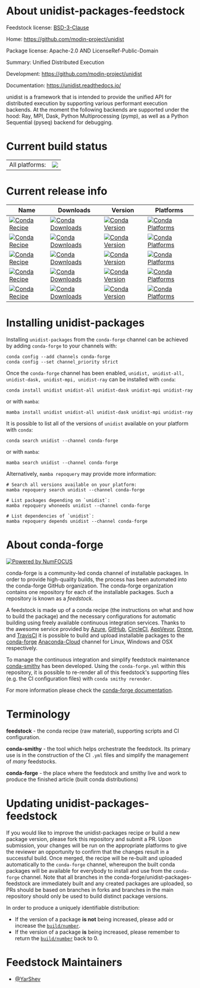 About unidist-packages-feedstock
================================

Feedstock license: [BSD-3-Clause](https://github.com/conda-forge/unidist-packages-feedstock/blob/main/LICENSE.txt)

Home: https://github.com/modin-project/unidist

Package license: Apache-2.0 AND LicenseRef-Public-Domain

Summary: Unified Distributed Execution

Development: https://github.com/modin-project/unidist

Documentation: https://unidist.readthedocs.io/

unidist is a framework that is intended to provide the unified API
for distributed execution by supporting various performant execution backends.
At the moment the following backends are supported under the hood:
Ray, MPI, Dask, Python Multiprocessing (pymp), as well as a Python Sequential (pyseq) backend for debugging.


Current build status
====================


<table><tr><td>All platforms:</td>
    <td>
      <a href="https://dev.azure.com/conda-forge/feedstock-builds/_build/latest?definitionId=15382&branchName=main">
        <img src="https://dev.azure.com/conda-forge/feedstock-builds/_apis/build/status/unidist-packages-feedstock?branchName=main">
      </a>
    </td>
  </tr>
</table>

Current release info
====================

| Name | Downloads | Version | Platforms |
| --- | --- | --- | --- |
| [![Conda Recipe](https://img.shields.io/badge/recipe-unidist-green.svg)](https://anaconda.org/conda-forge/unidist) | [![Conda Downloads](https://img.shields.io/conda/dn/conda-forge/unidist.svg)](https://anaconda.org/conda-forge/unidist) | [![Conda Version](https://img.shields.io/conda/vn/conda-forge/unidist.svg)](https://anaconda.org/conda-forge/unidist) | [![Conda Platforms](https://img.shields.io/conda/pn/conda-forge/unidist.svg)](https://anaconda.org/conda-forge/unidist) |
| [![Conda Recipe](https://img.shields.io/badge/recipe-unidist--all-green.svg)](https://anaconda.org/conda-forge/unidist-all) | [![Conda Downloads](https://img.shields.io/conda/dn/conda-forge/unidist-all.svg)](https://anaconda.org/conda-forge/unidist-all) | [![Conda Version](https://img.shields.io/conda/vn/conda-forge/unidist-all.svg)](https://anaconda.org/conda-forge/unidist-all) | [![Conda Platforms](https://img.shields.io/conda/pn/conda-forge/unidist-all.svg)](https://anaconda.org/conda-forge/unidist-all) |
| [![Conda Recipe](https://img.shields.io/badge/recipe-unidist--dask-green.svg)](https://anaconda.org/conda-forge/unidist-dask) | [![Conda Downloads](https://img.shields.io/conda/dn/conda-forge/unidist-dask.svg)](https://anaconda.org/conda-forge/unidist-dask) | [![Conda Version](https://img.shields.io/conda/vn/conda-forge/unidist-dask.svg)](https://anaconda.org/conda-forge/unidist-dask) | [![Conda Platforms](https://img.shields.io/conda/pn/conda-forge/unidist-dask.svg)](https://anaconda.org/conda-forge/unidist-dask) |
| [![Conda Recipe](https://img.shields.io/badge/recipe-unidist--mpi-green.svg)](https://anaconda.org/conda-forge/unidist-mpi) | [![Conda Downloads](https://img.shields.io/conda/dn/conda-forge/unidist-mpi.svg)](https://anaconda.org/conda-forge/unidist-mpi) | [![Conda Version](https://img.shields.io/conda/vn/conda-forge/unidist-mpi.svg)](https://anaconda.org/conda-forge/unidist-mpi) | [![Conda Platforms](https://img.shields.io/conda/pn/conda-forge/unidist-mpi.svg)](https://anaconda.org/conda-forge/unidist-mpi) |
| [![Conda Recipe](https://img.shields.io/badge/recipe-unidist--ray-green.svg)](https://anaconda.org/conda-forge/unidist-ray) | [![Conda Downloads](https://img.shields.io/conda/dn/conda-forge/unidist-ray.svg)](https://anaconda.org/conda-forge/unidist-ray) | [![Conda Version](https://img.shields.io/conda/vn/conda-forge/unidist-ray.svg)](https://anaconda.org/conda-forge/unidist-ray) | [![Conda Platforms](https://img.shields.io/conda/pn/conda-forge/unidist-ray.svg)](https://anaconda.org/conda-forge/unidist-ray) |

Installing unidist-packages
===========================

Installing `unidist-packages` from the `conda-forge` channel can be achieved by adding `conda-forge` to your channels with:

```
conda config --add channels conda-forge
conda config --set channel_priority strict
```

Once the `conda-forge` channel has been enabled, `unidist, unidist-all, unidist-dask, unidist-mpi, unidist-ray` can be installed with `conda`:

```
conda install unidist unidist-all unidist-dask unidist-mpi unidist-ray
```

or with `mamba`:

```
mamba install unidist unidist-all unidist-dask unidist-mpi unidist-ray
```

It is possible to list all of the versions of `unidist` available on your platform with `conda`:

```
conda search unidist --channel conda-forge
```

or with `mamba`:

```
mamba search unidist --channel conda-forge
```

Alternatively, `mamba repoquery` may provide more information:

```
# Search all versions available on your platform:
mamba repoquery search unidist --channel conda-forge

# List packages depending on `unidist`:
mamba repoquery whoneeds unidist --channel conda-forge

# List dependencies of `unidist`:
mamba repoquery depends unidist --channel conda-forge
```


About conda-forge
=================

[![Powered by
NumFOCUS](https://img.shields.io/badge/powered%20by-NumFOCUS-orange.svg?style=flat&colorA=E1523D&colorB=007D8A)](https://numfocus.org)

conda-forge is a community-led conda channel of installable packages.
In order to provide high-quality builds, the process has been automated into the
conda-forge GitHub organization. The conda-forge organization contains one repository
for each of the installable packages. Such a repository is known as a *feedstock*.

A feedstock is made up of a conda recipe (the instructions on what and how to build
the package) and the necessary configurations for automatic building using freely
available continuous integration services. Thanks to the awesome service provided by
[Azure](https://azure.microsoft.com/en-us/services/devops/), [GitHub](https://github.com/),
[CircleCI](https://circleci.com/), [AppVeyor](https://www.appveyor.com/),
[Drone](https://cloud.drone.io/welcome), and [TravisCI](https://travis-ci.com/)
it is possible to build and upload installable packages to the
[conda-forge](https://anaconda.org/conda-forge) [Anaconda-Cloud](https://anaconda.org/)
channel for Linux, Windows and OSX respectively.

To manage the continuous integration and simplify feedstock maintenance
[conda-smithy](https://github.com/conda-forge/conda-smithy) has been developed.
Using the ``conda-forge.yml`` within this repository, it is possible to re-render all of
this feedstock's supporting files (e.g. the CI configuration files) with ``conda smithy rerender``.

For more information please check the [conda-forge documentation](https://conda-forge.org/docs/).

Terminology
===========

**feedstock** - the conda recipe (raw material), supporting scripts and CI configuration.

**conda-smithy** - the tool which helps orchestrate the feedstock.
                   Its primary use is in the construction of the CI ``.yml`` files
                   and simplify the management of *many* feedstocks.

**conda-forge** - the place where the feedstock and smithy live and work to
                  produce the finished article (built conda distributions)


Updating unidist-packages-feedstock
===================================

If you would like to improve the unidist-packages recipe or build a new
package version, please fork this repository and submit a PR. Upon submission,
your changes will be run on the appropriate platforms to give the reviewer an
opportunity to confirm that the changes result in a successful build. Once
merged, the recipe will be re-built and uploaded automatically to the
`conda-forge` channel, whereupon the built conda packages will be available for
everybody to install and use from the `conda-forge` channel.
Note that all branches in the conda-forge/unidist-packages-feedstock are
immediately built and any created packages are uploaded, so PRs should be based
on branches in forks and branches in the main repository should only be used to
build distinct package versions.

In order to produce a uniquely identifiable distribution:
 * If the version of a package **is not** being increased, please add or increase
   the [``build/number``](https://docs.conda.io/projects/conda-build/en/latest/resources/define-metadata.html#build-number-and-string).
 * If the version of a package **is** being increased, please remember to return
   the [``build/number``](https://docs.conda.io/projects/conda-build/en/latest/resources/define-metadata.html#build-number-and-string)
   back to 0.

Feedstock Maintainers
=====================

* [@YarShev](https://github.com/YarShev/)

